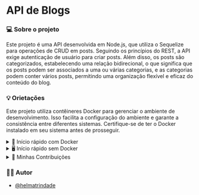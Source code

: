 #  API de Blogs

### 💻 Sobre o projeto
Este projeto é uma API desenvolvida em Node.js, que utiliza o Sequelize para operações de CRUD em posts. Seguindo os princípios do REST, a API exige autenticação de usuário para criar posts. Além disso, os posts são categorizados, estabelecendo uma relação bidirecional, o que significa que os posts podem ser associados a uma ou várias categorias, e as categorias podem conter vários posts, permitindo uma organização flexível e eficaz do conteúdo do blog.
<br>

### 💡 Orietações
Este projeto utiliza contêineres Docker para gerenciar o ambiente de desenvolvimento. Isso facilita a configuração do ambiente e garante a consistência entre diferentes sistemas. Certifique-se de ter o Docker instalado em seu sistema antes de prosseguir.
<br>

 <details>
 <summary> 🐳 Início rápido com Docker</summary><br>

**Antes de começar, seu docker-compose precisa estar na versão 1.29 ou superior. [Veja aqui](https://www.digitalocean.com/community/tutorials/how-to-install-and-use-docker-compose-on-ubuntu-20-04-pt) ou [na documentação](https://docs.docker.com/compose/install/) como instalá-lo. No primeiro artigo, você pode substituir onde está com `1.26.0` por `1.29.2`.**

```bash
# Rode os serviços `node` e `db` com o comando
docker-compose up -d --build
```

- Lembre-se de parar o `mysql` se estiver usando localmente na porta padrão (`3306`), ou adapte, caso queria fazer uso da aplicação em containers;

- Esses serviços irão inicializar um container chamado `blogs_api` e outro chamado `blogs_api_db`;

- A partir daqui você pode rodar o container `blogs_api` via CLI ou abri-lo no VS Code;

```bash
# Para ter acesso ao terminal interativo do container criado pelo compose, que está rodando em segundo plano.
docker exec -it blogs_api bash

# Dentro do container, Instale as dependências.
npm install
```

- **Atenção:** Caso opte por utilizar o Docker, **TODOS** os comandos disponíveis no `package.json` (npm start, npm test, npm run dev, ...) devem ser executados **DENTRO** do container, ou seja, no terminal que aparece após a execução do comando `docker exec` citado acima. 
<br>
<br>
</details>

 <details>
 <summary>🖥️ Início rápido sem Docker</summary><br>

-  Instale as dependências com `npm install`.
```bash
# em um terminal, inicie a aplicação
npm install
```

- Crie um arquivo `.env` na raiz do projeto seguindo o padrão do arquivo [`env.example`](./env.example) e o modifique de acordo com a necessidade.

```bash
    env $(cat .env) npm run dev
 ```

- Coloque `env $(cat .env)` antes de qualquer comando que for executar, por exemplo:

 ```bash
    env $(cat .env) npm run dev
```
</details>

<details>
 <summary>🤗 Minhas Contribuições</summary><br>

Neste projeto, minhas contribuições incluem:

- Criação das migrações para as tabelas `users`, `categories`, `blog_posts` e `posts_categories`.
- Desenvolvimento do modelo `User` em `src/models/User.js` com as propriedades corretas.
- Desenvolvimento do modelo `Category` em `src/models/Category.js` com as propriedades corretas.
- Desenvolvimento do modelo `BlogPost` em `src/models/BlogPost.js` com as propriedades corretas.

- Implementação dos endpoints da API:
  1. `POST /login` para autenticação de usuário.
  2. `POST /user` para criação de novos usuários.
  3. `GET /user` para recuperar informações do usuário.
  4. `GET /user/:id` para trazer o user baseado no id.
  5. `POST /categories` para adicionar uma nova categoria a  tabela no banco de dados.
  6. `POST /categories` para trazer todas categorias do banco de dados.
  7. `GET /post` para trazer todos os blogs post.

Essas contribuições representam minha parcela de trabalho neste projeto. Obrigada por conferir o projeto!
<br>
</details>

### 🙋‍♀️  Autor

- [@helmatrindade](https://github.com/helmatrindade)
